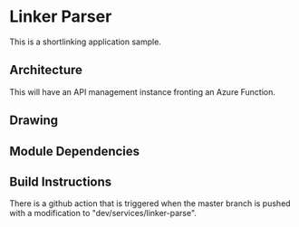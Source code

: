 # Linker Parser

This is a shortlinking application sample.

## Architecture

This will have an API management instance fronting an Azure Function.

## Drawing

## Module Dependencies

## Build Instructions

There is a github action that is triggered when the master branch is pushed with a modification to "dev/services/linker-parse".